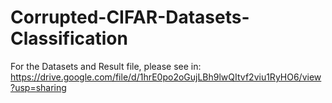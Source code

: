 # Corrupted-CIFAR-Datasets-Classification
For the Datasets and Result file, please see in:
https://drive.google.com/file/d/1hrE0po2oGujLBh9lwQItvf2viu1RyHO6/view?usp=sharing
